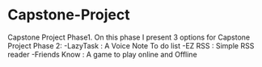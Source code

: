 # Capstone-Project
Capstone Project Phase1.
On this phase I present 3 options for Capstone Project Phase 2:
-LazyTask     : A Voice Note To do list
-EZ RSS       : Simple RSS reader
-Friends Know : A game to play online and Offline

